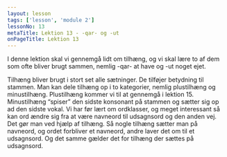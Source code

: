 ```yaml
---
layout: lesson
tags: ['lesson', 'module 2']
lessonNo: 13
metaTitle: Lektion 13 - -qar- og -ut
onPageTitle: Lektion 13
---
```

I denne lektion skal vi gennemgå lidt om tilhæng, og vi skal lære to af dem som ofte bliver brugt sammen, nemlig -qar- at have og -ut noget ejet.

Tilhæng bliver brugt i stort set alle sætninger. De tilføjer betydning til stammen. Man kan dele tilhæng op i to kategorier, nemlig plustilhæng og minustilhæng. Plustilhæng kommer vi til at gennemgå i lektion 15. Minustilhæng “spiser” den sidste konsonant på stammen og sætter sig op ad den sidste vokal. Vi har før lært om ordklasser, og meget interessant så kan ord ændre sig fra at være navneord til udsagnsord og den anden vej. Det gør man ved hjælp af tilhæng. Så nogle tilhæng sætter man på navneord, og ordet forbliver et navneord, andre laver det om til et udsagnsord. Og det samme gælder det for tilhæng der sættes på udsagnsord.